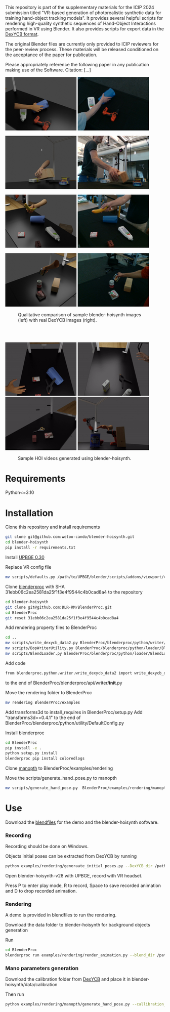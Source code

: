 This repository is part of the supplementary materials for the ICIP 2024 submission titled "VR-based generation of photorealistic synthetic data for training hand-object tracking models". It provides several helpful scripts for rendering high-quality synthetic sequences of Hand-Object Interactions performed in VR using Blender. It also provides scripts for export data in the [DexYCB format](https://dex-ycb.github.io/).

The original Blender files are currently only provided to ICIP reviewers for the peer-review process. These materials will be released conditioned on the acceptance of the paper for publication. 

Please appropriately reference the following paper in any publication making use of the Software.
Citation: [...]


<img src="./videos_and_figures/hoi_subject1_145915_841412060263_000053.jpg" width="225" /> <img src="./videos_and_figures/real_subject1_145915_841412060263_000046.jpg" width="225" />

<img src="./videos_and_figures/hoi_subject2_154450_836212060125_000051.jpg" width="225" /> <img src="./videos_and_figures/real_subject2_154450_836212060125_000035.jpg" width="225" />

<img src="./videos_and_figures/hoi_subject3_141935_932122061900_000055.jpg" width="225" /> <img src="./videos_and_figures/real_subject3_141935_932122061900_000055.jpg" width="225" />

<img src="./videos_and_figures/hoi_subject10_112447_840412060917_000041.jpg" width="225" /> <img src="./videos_and_figures/real_subject10_112447_840412060917_000041.jpg" width="225" />
<figure>
<figcaption>Qualitative comparison of sample blender-hoisynth images (left) with real DexYCB images (right). </figcaption>
</figure>

<br><br>


<img src="./videos_and_figures/hoi_subject1_153148_932122060857.gif" width="225" alt="Your GIF Description" />
<img src="./videos_and_figures/hoi_subject2_145951_932122060861.gif" width="225" alt="Your GIF Description" />
<img src="./videos_and_figures/hoi_subject3_145150_932122062010.gif" width="225" alt="Your GIF Description" />
<img src="./videos_and_figures/hoi_subject10_110947_839512060362.gif" width="225" alt="Your GIF Description" />
<figure>
<figcaption>Sample HOI videos generated using blender-hoisynth. </figcaption>
</figure>


# Requirements
Python<=3.10

# Installation
Clone this repository and install requirements
```bash
git clone git@github.com:wetoo-cando/blender-hoisynth.git
cd blender-hoisynth
pip install -r requirements.txt
```

Install [UPBGE 0.30](https://github.com/UPBGE/upbge/releases)

Replace VR config file
```bash
mv scripts/defaults.py /path/to/UPBGE/blender/scripts/addons/viewport/vr_preview/configs/defaults.py
```

Clone [blenderproc](https://github.com/DLR-RM/BlenderProc) with SHA 31ebb06c2ea2581da25f1f3e4f9544c4b0cad8a4 to the repository

```bash
cd blender-hoisynth
git clone git@github.com:DLR-RM/BlenderProc.git
cd BlenderProc
git reset 31ebb06c2ea2581da25f1f3e4f9544c4b0cad8a4
```

Add rendering property files to BlenderProc
```bash
cd ..
mv scripts/write_dexycb_data2.py BlenderProc/blenderproc/python/writer/write_dexycb_data2.py
mv scripts/BopWriterUtility.py BlenderProc/blenderproc/python/loader/BlendLoader.py
mv scripts/BlendLoader.py BlenderProc/blenderproc/python/loader/BlendLoader.py
```

Add code
```bash
from blenderproc.python.writer.write_dexycb_data2 import write_dexycb_data2
``` 
to the end of BlenderProc/blenderproc/api/writer/__init__.py

Move the rendering folder to BlenderProc
```bash
mv rendering BlenderProc/examples
```
Add transforms3d to install_requires in BlenderProc/setup.py
Add "transforms3d==0.4.1" to the end of BlenderProc/blenderproc/python/utility/DefaultConfig.py

Install blenderproc
```bash
cd BlenderProc
pip install -e .
python setup.py install
blenderproc pip install coloredlogs
```

Clone [manopth](https://github.com/hassony2/manopth) to BlenderProc/examples/rendering

Move the scripts/generate_hand_pose.py to manopth
```bash
mv scripts/generate_hand_pose.py  BlenderProc/examples/rendering/manopth
```
# Use
Download the [blendfiles]() for the demo and the blender-hoisynth software.

### Recording
Recording should be done on Windows.

Objects initial poses can be extracted from DexYCB by running
```bash 
python examples/rendering/generaate_initial_poses.py --DexYCB_dir /path/to/DexYCB --output_dir /path/to/output/dir
```

Open blender-hoisynth-v28 with UPBGE, record with VR headset.

Press P to enter play mode, R to record, Space to save recorded animation and D to drop recorded animation.

### Rendering
A demo is provided in blendfiles to run the rendering.

Download the data folder to blender-hoisynth for background objects generation

Run
```bash
cd BlenderProc
blenderproc run examples/rendering/render_animation.py --blend_dir /path/to/blend/files --data_dir /path/to/data/folder --pose_dir /path/to/object/initial/position/folder --output_folder /path/to/output/folder --Subject_id your subject id --hand_armature hand armature name
```

### Mano parameters generation
Download the calibration folder from [DexYCB](https://dex-ycb.github.io/) and place it in blender-hoisynth/data/calibration

Then run
```bash
python examples/rendering/manopth/generate_hand_pose.py --callibration_dir /path/to/calibration/folder -pose_dir /path/to/object/initial/position/folder --output_dir /path/to/render/results --mano_dir /mano/shape/parameter/folder/name --Subject_id your subject id
```